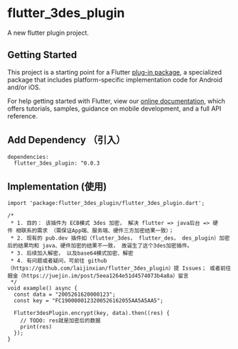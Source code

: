 # flutter_3des_plugin

A new flutter plugin project.

## Getting Started

This project is a starting point for a Flutter
[plug-in package](https://flutter.dev/developing-packages/),
a specialized package that includes platform-specific implementation code for
Android and/or iOS.

For help getting started with Flutter, view our 
[online documentation](https://flutter.dev/docs), which offers tutorials, 
samples, guidance on mobile development, and a full API reference.

## Add Dependency （引入）
```
dependencies:
  flutter_3des_plugin: ^0.0.3
```

## Implementation (使用)

```
import 'package:flutter_3des_plugin/flutter_3des_plugin.dart';

/*
 * 1. 目的： 该插件为 ECB模式 3des 加密， 解决 flutter => java后台 => 硬件 相联系的需求 （需保证App端、服务端、硬件三方加密结果一致）；
 * 2. 现有的 pub.dev 插件如（flutter_3des， flutter_des， des_plugin）加密后的结果均和 java、硬件加密的结果不一致， 故诞生了这个3des加密插件。
 * 3. 后续加入解密， 以及base64模式加密、解密
 * 4. 有问题或者疑问，可前往 github （https://github.com/laijinxian/flutter_3des_plugin）提 Issues； 或者前往掘金（https://juejin.im/post/5eea1264e51d4574073b4a8a）留言
 */
void example() async {
  const data = "2005261620000123";
  const key = "FC1900000123200526162055AA5A5AA5";

  Flutter3desPlugin.encrypt(key, data).then((res) {
    // TODO: res就是加密后的数据
    print(res)
  });
}
```
